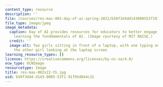 ```yaml
---
content_type: resource
description: ''
file: /courses/res-mas-002-day-of-ai-spring-2022/b50f3d4dd143000553f191f95d844c31_res-mas-002s22-th.jpg
file_type: image/jpeg
image_metadata:
  caption: Day of AI provides resources for educators to better engage children in
    learning the funddamentals of AI. (Image courtesy of MIT RAISE.)
  credit: ''
  image-alt: Two girls sitting in front of a laptop, with one typing on laptop and
    the other girl looking at the laptop screen
learning_resource_types: []
license: https://creativecommons.org/licenses/by-nc-sa/4.0/
ocw_type: OCWImage
resourcetype: Image
title: res-mas-002s22-th.jpg
uid: b50f3d4d-d143-0005-53f1-91f95d844c31
---
```

